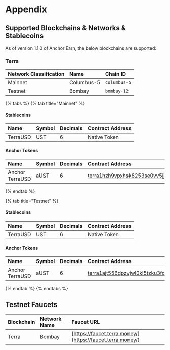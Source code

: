 # Appendix

## Supported Blockchains & Networks & Stablecoins

As of version 1.1.0 of Anchor Earn, the below blockchains are supported:

### Terra

| Network Classification | Name | Chain ID |
| :--- | :--- | :--- |
| Mainnet | Columbus-5 | `columbus-5` |
| Testnet | Bombay | `bombay-12` |

{% tabs %}
{% tab title="Mainnet" %}
#### Stablecoins

| Name | Symbol | Decimals | Contract Address |
| :--- | :--- | :--- | :--- |
| TerraUSD | UST | 6 | Native Token |

#### Anchor Tokens

| Name | Symbol | Decimals | Contract Address |
| :--- | :--- | :--- | :--- |
| Anchor TerraUSD | aUST | 6 | [terra1hzh9vpxhsk8253se0vv5jj6etdvxu3nv8z07zu](https://finder.terra.money/columbus-4/address/terra1hzh9vpxhsk8253se0vv5jj6etdvxu3nv8z07zu) |
{% endtab %}

{% tab title="Testnet" %}
#### Stablecoins

| Name | Symbol | Decimals | Contract Address |
| :--- | :--- | :--- | :--- |
| TerraUSD | UST | 6 | Native Token |

#### Anchor Tokens

| Name | Symbol | Decimals | Contract Address |
| :--- | :--- | :--- | :--- |
| Anchor TerraUSD | aUST | 6 | [terra1ajt556dpzvjwl0kl5tzku3fc3p3knkg9mkv8jl](https://finder.terra.money/tequila-0004/address/terra1ajt556dpzvjwl0kl5tzku3fc3p3knkg9mkv8jl) |
{% endtab %}
{% endtabs %}

## Testnet Faucets

| Blockchain | Network Name | Faucet URL |
| :--- | :--- | :--- |
| Terra | Bombay | [https://faucet.terra.money/](https://faucet.terra.money/) |



